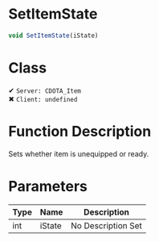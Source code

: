 # SetItemState
```js	
void SetItemState(iState)
```
# Class
✔ `Server: CDOTA_Item`  
✖ `Client: undefined`  

# Function Description
Sets whether item is unequipped or ready.
# Parameters
Type|Name|Description
--|--|--
int|iState|No Description Set
